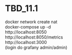 # TBD_11.1
docker network create nat <br>
docker-compose up -d <br>
http://localhost:8050 <br>
http://localhost:8050/metrics <br>
http://localhost:3000 <br>
(login do grafany admin/admin)